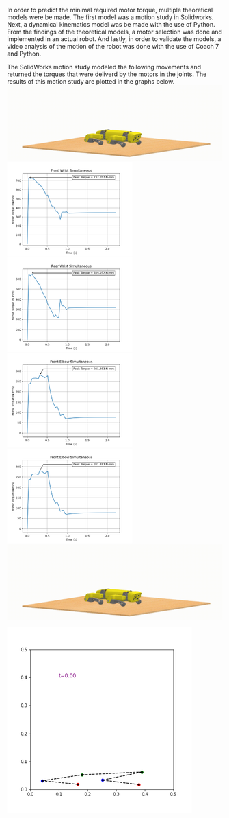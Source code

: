 In order to predict the minimal required motor torque, multiple
theoretical models were be made. The first model was  a
motion study in Solidworks. Next, a dynamical kinematics
model was be made with the use of Python. From the findings
of the theoretical models, a motor selection was done and
implemented in an actual robot. And lastly, in order to validate
the models, a video analysis of the motion of the robot was
done with the use of Coach 7 and Python.

The SolidWorks motion study modeled the following movements and returned the torques that were deliverd by the motors in the joints. 
The results of this motion study are plotted in the graphs below. 
![Simultaneous rise simulation SolidWorks](Docs/StandUp-2.gif)
<img src="Docs/Front_Wrist_Simultaneous.png" height="220"/><img src="Docs/Rear_Wrist_Simultaneous.png" height="220"/>
<img src="Docs/Front_Elbow_Simultaneous.png" height="220"/><img src="Docs/Front_Elbow_Simultaneous.png" height="220"/>
![Rear first rise simulation SolidWorks](Docs/RearFirst-2.gif)


![Coach 7 simulation](Docs/animation.gif)